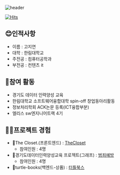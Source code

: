![header](https://capsule-render.vercel.app/api?type=Waving&color=FFA07A&height=250&section=header&text=JIYEON%20KO&fontSize=90)

[![Hits](https://hits.seeyoufarm.com/api/count/incr/badge.svg?url=https%3A%2F%2Fgithub.com%2Fkamjoo1999%2FJIYEON-KO%2Ftree%2Fmain&count_bg=%2379C83D&title_bg=%23555555&icon=&icon_color=%23E7E7E7&title=hits&edge_flat=false)](https://hits.seeyoufarm.com)
## 😊인적사항
   - 이름 : 고지연
   - 대학 : 한림대학교
   - 주전공 : 컴퓨터공학과
   - 부전공 : 컨텐츠 it
  
## 🔎참여 활동
   - 경기도 데이터 인력양성 교육
   - 한림대학교 소프트웨어융합대학 spin-off 창업동아리활동
   - 정보처리학회 ACK논문 등록(ICT융합부분)
   - 엘리스 sw엔지니어트랙 4기

## 👩‍💻프로젝트 경험
   - 🔗The Closet.(프론트엔드) : [TheCloset][Link]
      - 참여인원 : 4명
   - 🔗경기도데이터인력양성교육 프로젝트(그래프) : [범죄예방][data]
      - 참여인원 : 4명
   - 🔗turtle-books(백엔드-상품) : [터틀북스][Link2]

[data]: https://github.com/kamjoo1999/crime_project_graph/tree/main
[Link]: https://github.com/LeeGaHyeon/CapstoneDesign_TheCloset
[Link2]:
https://github.com/kamjoo1999/turtle-books/tree/master
